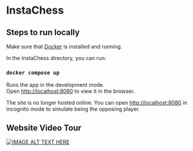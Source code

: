 # InstaChess

## Steps to run locally

Make sure that [Docker](https://www.docker.com/products/docker-desktop/) is installed and running.

In the InstaChess directory, you can run:

### `docker compose up`

Runs the app in the development mode.<br />
Open [http://localhost:8080](http://localhost:8080) to view it in the browser.

The site is no longer hosted online.
You can open [http://localhost:8080](http://localhost:8080) in incognito mode to simulate being the opposing player.

## Website Video Tour
[![IMAGE ALT TEXT HERE](https://img.youtube.com/vi/jvyUdiGBD7I/0.jpg)](https://www.youtube.com/watch?v=jvyUdiGBD7I)
